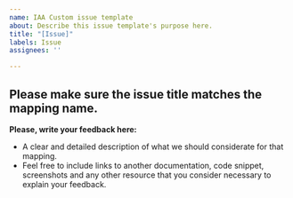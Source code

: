 ```yaml
---
name: IAA Custom issue template
about: Describe this issue template's purpose here.
title: "[Issue]"
labels: Issue
assignees: ''

---
```


## Please make sure the issue title matches the mapping name.

**Please, write your feedback here:**
- A clear and detailed description of what we should considerate for that mapping.
- Feel free to include links to another documentation, code snippet, screenshots and any other resource that you consider necessary to explain your feedback.
